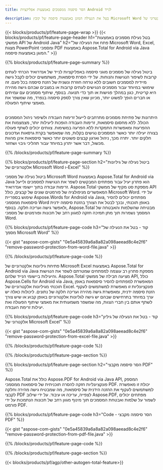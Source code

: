 ```yaml
---
title: הסר סיסמה ממסמכים באמצעות אפליקציות Android לנייד

description: בטל את הנעילה המוגן באמצעות סיסמה של קובץ Microsoft Word גיליון אלקטרוני של Excel מצגת PowerPoint וקבצי PDF באמצעות יישום אנדרואיד נייד.
---
```


{{< blocks/products/pf/feature-page-wrap >}}
{{< blocks/products/pf/feature-page-header h1="בטל נעילת מסמכים באמצעות ממשקי API של Android Java" h2="פתח את הנעילה של Microsoft Word, Excel, מצגת PowerPoint ומסמכי PDF באמצעות Aspose.Total for Android via Java המוגן באמצעות סיסמה." >}}

{{% blocks/products/pf/feature-page-summary %}}

ביטול נעילה של מסמכים מוגני סיסמה באפליקציות לנייד של אנדרואיד הכרחי לעתים קרובות לשיפור הנגישות והנוחות.  על ידי הסרת סיסמאות, משתמשים יכולים לקבל גישה מיידית למסמכים חשובים ללא טרחה חוזרת ונשנית של הזנת סיסמה בכל פעם.  זה שימושי במיוחד עבור מסמכים הנגישים לעתים קרובות או במצבים שבהם גישה מהירה היא קריטית, כגון במהלך פגישות או תוך כדי תנועה. בנוסף, שיתוף מסמכים עם עמיתים או חברים הופך לפשוט יותר, מכיוון שאין צורך לספק סיסמה בנפרד, מה שמשפר את מאמצי שיתוף הפעולה. <br /><br />

היתרונות של פתיחת מסמכים מתרחבים לייעול זרימות העבודה ולשיפור ניהול המסמכים הכולל.  ללא מחסום סיסמאות, זרימות העבודה הופכות ליעילות יותר, מצמצמות את ההפרעות ומאפשרות התמקדות ללא הפרעה במשימות.  צוותים יכולים לשתף פעולה בצורה יעילה יותר כאשר המסמכים נגישים בקלות, מה שמאפשר בקרת גרסאות ועדכונים חלקים יותר.  יתרה מכך, ניהול וארגון קבצים פשוטים יותר כאשר סיסמאות אינן מהוות מכשול, דבר אשר יתרון במיוחד עבור תהליכי גיבוי ושחזור.  

{{% /blocks/products/pf/feature-page-summary  %}}

{{% blocks/products/pf/feature-page-section  h2="ביטול נעילה של גיליונות אלקטרוניים של Microsoft Word ו-Excel" %}}

ביטול נעילה של מסמכי Microsoft Word באמצעות Aspose.Total for Android via Java הוא פתרון יעיל עבור מפתחים המבקשים לשפר את הנגישות למסמכים ולייעל זרימות עבודה בתוך יישומי אנדרואיד.  Aspose.Total מספקת סט מקיף של ממשקי API המאפשרים מניפולציה של פורמטים שונים של קבצים, כולל Microsoft Word. על ידי שימוש בספריית Aspose.Words for Android via Java, מפתחים יכולים להסיר סיסמאות ממסמכי Word באופן תוכנתי, ובכך לבטל את הצורך בהזנת סיסמה ידנית ולאפשר גישה ועריכה חלקה.  בנוסף, Aspose.Total מבטיחה שהשלמות והאבטחה של המסמך נשמרות תוך מתן תמיכה חזקה למגוון רחב של תכונות ופורמטים של מסמכי Word.

{{% blocks/products/pf/feature-page-code h3="קוד - בטל את הנעילה של מסמך Microsoft Word" %}}

{{< gist "aspose-com-gists" "0e5a45839a6a8a82a098aeead8c4e2f6" "remove-password-protection-from-word-file.java" >}}

{{% /blocks/products/pf/feature-page-code  %}}

פתיחת גיליונות אלקטרוניים של Microsoft Excel באמצעות Aspose.Total for Android via Java מספקת פתרון רב עוצמה למפתחים שמטרתם לשפר את הנגישות והיעילות ביישומי הנייד שלהם.  Aspose.Total מציעה חבילה של ממשקי API, כולל Aspose.Cells for Android via Java, המאפשרת למפתחים להסיר סיסמאות באופן תוכנתי מגיליונות אלקטרוניים של Excel.  פונקציונליות זו מאפשרת למשתמשים לעקוף הזנת סיסמה ידנית, ומאפשרת גישה מהירה ועריכה חלקה של נתונים.  ליכולות כאלה יש ערך במיוחד בתרחישים שבהם יש גישה לגליונות אלקטרוניים באופן קבוע או שיש צורך לשתף אותם בין חברי הצוות, מה שמשפר משמעותית את מאמצי שיתוף הפעולה ואת יעילות זרימת העבודה.  

{{% blocks/products/pf/feature-page-code h3="קוד - בטל את הנעילה של גיליון אלקטרוני של Microsoft Excel" %}}

{{< gist "aspose-com-gists" "0e5a45839a6a8a82a098aeead8c4e2f6" "remove-password-protection-from-excel-file.java" >}}

{{% /blocks/products/pf/feature-page-code  %}}

{{% /blocks/products/pf/feature-page-section %}}

{{% blocks/products/pf/feature-page-section  h2="הסר סיסמה מקבצי PDF" %}}

Aspose.Total כולל את Aspose.PDF for Android via Java API, המספק פונקציונליות חזקה להסרה תוכניתית של סיסמאות ממסמכי PDF.  יכולת זו מאפשרת למשתמשים לעקוף את ההזנה הידנית של סיסמאות, מה שמבטיח גישה מהירה וחלקה לקבצי PDF לצפייה, עריכה או עיבוד. על ידי שילוב Aspose.PDF, מפתחים יכולים לשמור על שלמות ואבטחת המסמכים תוך מינוף מגוון רחב של תכונות הנתמכות על ידי פורמט PDF.  

{{% blocks/products/pf/feature-page-code h3="Code - הסר סיסמה מקבצי PDF" %}}

{{< gist "aspose-com-gists" "0e5a45839a6a8a82a098aeead8c4e2f6" "remove-password-protection-from-pdf-file.java" >}}

{{% /blocks/products/pf/feature-page-code  %}}

{{% /blocks/products/pf/feature-page-section %}}

{{< blocks/products/pf/agp/other-autogen-total-feature>}}
